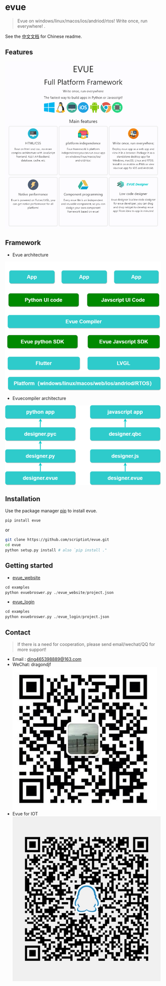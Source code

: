 # evue

> Evue on windows/linux/macos/ios/andriod/rtos! Write once, run everywhere! .

See the [中文文档](https://github.com/scriptiot/evue/blob/master/README-zh.md) for Chinese readme.

## Features

![brief](doc/images/brief.png)


## Framework

+ Evue architecture

![evue](doc/images/evue.png)


+ Evuecompiler architecture


![evuecompiler](doc/images/evuecompiler.png)

## Installation
Use the package manager [pip](https://github.com/scriptiot/evue) to install evue.

```bash
pip install evue
```

or
```bash
git clone https://github.com/scriptiot/evue.git
cd evue
python setup.py install # also `pip install ."
```

## Getting started

+ [evue_website](https://github.com/scriptiot/evue/tree/master/examples/evue_website)

```python
cd examples
python evuebroswer.py ./evue_website/project.json
```

+ [evue_login](https://github.com/scriptiot/evue/tree/master/examples/evue_login)

```python
cd examples
python evuebroswer.py ./evue_login/project.json
```


## Contact

> If there is a need for cooperation, please send email/wechat/QQ for more support!

+ Email : ding465398889@163.com
+ WeChat: dragondjf
![dragondjf](doc/images/dragondjf.jpg)
+ Evue for IOT
![dragondjf](doc/images/QQ.jpg)
